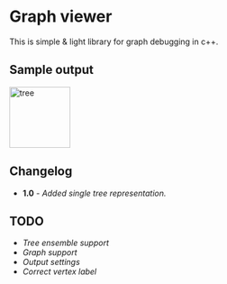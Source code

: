 # Graph viewer
This is simple & light library for graph debugging in c++.

## Sample output
<img width="108" alt="tree" src="https://user-images.githubusercontent.com/36928556/155945946-e5c988ae-9bb3-48eb-aa68-a541caabc3d6.png">

## Changelog

- **1.0** - *Added single tree representation.*

## TODO
- *Tree ensemble support*
- *Graph support*
- *Output settings*
- *Correct vertex label*
